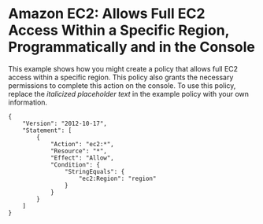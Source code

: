# Amazon EC2: Allows Full EC2 Access Within a Specific Region, Programmatically and in the Console<a name="reference_policies_examples_ec2_region"></a>

This example shows how you might create a policy that allows full EC2 access within a specific region\. This policy also grants the necessary permissions to complete this action on the console\. To use this policy, replace the *italicized placeholder text* in the example policy with your own information\.

```
{
    "Version": "2012-10-17",
    "Statement": [
        {
            "Action": "ec2:*",
            "Resource": "*",
            "Effect": "Allow",
            "Condition": {
                "StringEquals": {
                    "ec2:Region": "region"
                }
            }
        }
    ]
}
```